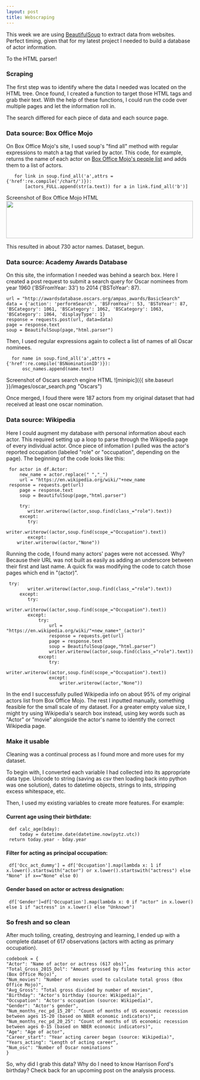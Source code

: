 ```yaml
---
layout: post
title: Webscraping
---
```


This week we are using <a href="http://www.crummy.com/software/BeautifulSoup/bs4/doc/" target="_blank">BeautifulSoup</a> to extract data from websites. Perfect timing, given that for my latest project I needed to build a database of actor information.

To the HTML parser!

### Scraping

The first step was to identify where the data I needed was located on the HTML tree. Once found, I created a function to target those HTML tags and grab their text. With the help of these functions, I could run the code over multiple pages and let the information roll in.

The search differed for each piece of data and each source page.

### Data source: Box Office Mojo

On Box Office Mojo's site, I used soup's "find all" method with regular expressions to match a tag that varied by actor. This code, for example, returns the name of each actor on <a href="http://www.boxofficemojo.com/people/?view=Actor&sort=sumgross&adjust_yr=2015&p=.htm" target="_blank">Box Office Mojo's people list</a> and adds them to a list of actors.

       for link in soup.find_all('a',attrs = {'href':re.compile('/chart/')}):
       	   [actors_FULL.append(str(a.text)) for a in link.find_all('b')]

Screenshot of Box Office Mojo HTML
 <img style= "width: 500px; height: 100px; border: 5; margin: 0 auto;" src="http://cgerson.github.io/images/BoxOfficeMojo.png"/>

This resulted in about 730 actor names. Dataset, begun.

### Data source: Academy Awards Database

On this site, the information I needed was behind a search box. Here I created a post request to submit a search query for Oscar nominees from year 1960 ('BSFromYear: 33') to 2014 ('BSToYear': 87).

    url = "http://awardsdatabase.oscars.org/ampas_awards/BasicSearch"
    data = {'action': 'performSearch', 'BSFromYear': 53, 'BSToYear': 87, 'BSCategory': 1061, 'BSCategory': 1062, 'BSCategory': 1063, 'BSCategory': 1064, 'displayType': 1}
    response = requests.post(url, data=data)
    page = response.text
    soup = BeautifulSoup(page,"html.parser")

Then, I used regular expressions again to collect a list of names of all Oscar nominees. 

      for name in soup.find_all('a',attrs = {'href':re.compile('BSNominationID')}):
      	  osc_names.append(name.text)

Screenshot of Oscars search engine HTML
![minipic]({{ site.baseurl }}/images/oscar_search.png "Oscars")

Once merged, I foud there were 187 actors from my original dataset that had received at least one oscar nomination.

### Data source: Wikipedia

Here I could augment my database with personal information about each actor. This required setting up a loop to parse through the Wikipedia page of every individual actor. Once piece of infomation I pulled was the actor's reported occupation (labeled "role" or "occupation", depending on the page). The beginning of the code looks like this:

     for actor in df.Actor:
         new_name = actor.replace(" ","_")
         url = "https://en.wikipedia.org/wiki/"+new_name
	 response = requests.get(url)
         page = response.text
         soup = BeautifulSoup(page,"html.parser")

       	 try:
            writer.writerow((actor,soup.find(class_="role").text))
         except:
            try:
                writer.writerow((actor,soup.find(scope_="Occupation").text))
            except:
		writer.writerow((actor,"None"))

Running the code, I found many actors' pages were not accessed. Why? Because their URL was not built as easily as adding an underscore between their first and last name. A quick fix was modifying the code to catch those pages which end in "(actor)".

   	 try:
            writer.writerow((actor,soup.find(class_="role").text))
         except:
            try:
                writer.writerow((actor,soup.find(scope_="Occupation").text))
            except:
                try: 
                    url = "https://en.wikipedia.org/wiki/"+new_name+"_(actor)"
                    response = requests.get(url)
                    page = response.text
                    soup = BeautifulSoup(page,"html.parser")
                    writer.writerow((actor,soup.find(class_="role").text))
                except:
                    try:
                        writer.writerow((actor,soup.find(scope_="Occupation").text))
                    except:
                        writer.writerow((actor,"None"))

In the end I successfully pulled Wikipedia info on about 95% of my original actors list from Box Office Mojo. The rest I inputted manually, something feasible for the small scale of my dataset. For a greater empty value size, I might try using Wikipedia's search box instead, using key words such as "Actor" or "movie" alongside the actor's name to identify the correct Wikipedia page.

### Make it usable

Cleaning was a continual process as I found more and more uses for my dataset.

To begin with, I converted each variable I had collected into its appropriate data type. Unicode to string (saving as csv then loading back into python was one solution), dates to datetime objects, strings to ints, stripping excess whitespace, etc.

Then, I used my existing variables to create more features. For example:

#### Current age using their birthdate:

     def calc_age(bday):
     	 today = datetime.date(datetime.now(pytz.utc))
	 return today.year - bday.year

#### Filter for acting as principal occupation:

     df['Occ_act_dummy'] = df['Occupation'].map(lambda x: 1 if x.lower().startswith("actor") or x.lower().startswith("actress") else "None" if x=="None" else 0)

#### Gender based on actor or actress designation:

     df['Gender']=df['Occupation'].map(lambda x: 0 if "actor" in x.lower() else 1 if "actress" in x.lower() else "Unknown")

### So fresh and so clean

After much toiling, creating, destroying and learning, I ended up with a complete dataset of 617 observations (actors with acting as primary occupation).

    codebook = {
    "Actor": "Name of actor or actress (617 obs)",
    "Total_Gross_2015_Dol": "Amount grossed by films featuring this actor (Box Office Mojo)",
    "Num_movies": "Number of movies used to calculate total gross (Box Office Mojo)",
    "Avg_Gross": "Total gross divided by number of movies",
    "Birthday": "Actor's birthday (source: Wikipedia)",
    "Occupation": "Actor's occupation (source: Wikipedia)",
    "Gender": "Actor's gender",    
    "Num_months_rec_pd_15_20": "Count of months of US economic recession between ages 15-20 (based on NBER economic indicators)",
    "Num_months_rec_pd_20_25": "Count of months of US economic recession between ages 0-15 (based on NBER economic indicators)",
    "Age": "Age of actor",
    "Career_start": "Year acting career began (source: Wikipedia)",
    "Years_acting": "Length of acting career",
    "Num_osc": "Number of Oscar nominations"
    }

So, why did I grab this data? Why do I need to know Harrison Ford's birthday? Check back for an upcoming post on the analysis process.